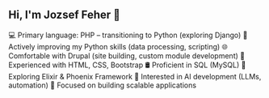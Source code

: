 ## Hi, I'm Jozsef Feher 👋

💻 Primary language: PHP – transitioning to Python (exploring Django)
🐍 Actively improving my Python skills (data processing, scripting)
🌐 Comfortable with Drupal (site building, custom module development)
🎨 Experienced with HTML, CSS, Bootstrap
🛢️ Proficient in SQL (MySQL)
🚀 Exploring Elixir & Phoenix Framework
🤖 Interested in AI development (LLMs, automation)
🔧 Focused on building scalable applications

<!--
**Jozsef-Feher/Jozsef-Feher** is a ✨ _special_ ✨ repository because its `README.md` (this file) appears on your GitHub profile.

Here are some ideas to get you started:

- 🔭 I’m currently working on ...
- 🌱 I’m currently learning ...
- 👯 I’m looking to collaborate on ...
- 🤔 I’m looking for help with ...
- 💬 Ask me about ...
- 📫 How to reach me: ...
- 😄 Pronouns: ...
- ⚡ Fun fact: ...
-->
